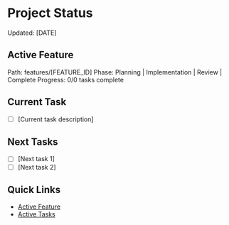 # Project Status
Updated: [DATE]

## Active Feature
Path: features/[FEATURE_ID]
Phase: Planning | Implementation | Review | Complete
Progress: 0/0 tasks complete

## Current Task
- [ ] [Current task description]

## Next Tasks
- [ ] [Next task 1]
- [ ] [Next task 2]

## Quick Links
- [Active Feature](features/[FEATURE_ID]/feature.md)
- [Active Tasks](features/[FEATURE_ID]/tasks.md)